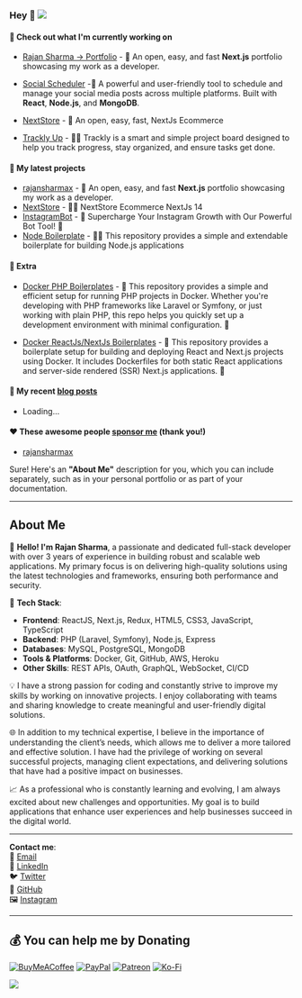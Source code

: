 ### Hey 👋  ![](https://komarev.com/ghpvc/?username=rajansharmax)

#### 👷 Check out what I'm currently working on

- [Rajan Sharma -> Portfolio](https://github.com/rajansharmax/Portfolio) - 🪽 An open, easy, and fast **Next.js** portfolio showcasing my work as a developer.
- [Social Scheduler](https://github.com/rajansharmax/Social-Scheduler) -🚀 A powerful and user-friendly tool to schedule and manage your social media posts across multiple platforms. Built with **React**, **Node.js**, and **MongoDB**.

- [NextStore](https://github.com/rajansharmax/NextStoreOS) - 🪽 An open, easy, fast, NextJs Ecommerce


- [Trackly Up](https://github.com/rajansharmax/Trackly) - 🪽🚀 Trackly is a smart and simple project board designed to help you track progress, stay organized, and ensure tasks get done.


#### 🌱 My latest projects

- [rajansharmax](https://github.com/rajansharmax/Portfolio) - 🪽 An open, easy, and fast **Next.js** portfolio showcasing my work as a developer.
- [NextStore](https://github.com/rajansharmax/NextStoreOS) - 🍺🧟 NextStore Ecommerce NextJs 14
- [InstagramBot](https://github.com/rajansharmax/instagram-bot) - 🚀 Supercharge Your Instagram Growth with Our Powerful Bot Tool! 🤖
- [Node Boilerplate](https://github.com/rajansharmax/NodeBoilerplate) - 🪽🚀 This repository provides a simple and extendable boilerplate for building Node.js applications

#### 🔭 Extra 

- [Docker PHP Boilerplates](https://github.com/rajansharmax/php-docker-boilerplate) - 🚀 This repository provides a simple and efficient setup for running PHP projects in Docker. Whether you're developing with PHP frameworks like Laravel or Symfony, or just working with plain PHP, this repo helps you quickly set up a development environment with minimal configuration. 🤖

- [Docker ReactJs/NextJs Boilerplates](https://github.com/rajansharmax/react-next-docker-boilerplate) - 🚀 This repository provides a boilerplate setup for building and deploying React and Next.js projects using Docker. It includes Dockerfiles for both static React applications and server-side rendered (SSR) Next.js applications. 🤖


#### 📜 My recent [blog posts](https://dunglas.fr)

- Loading...

#### ❤️ These awesome people [sponsor me](https://github.com/sponsors/rajansharmax) (thank you!)

- [rajansharmax](https://github.com/rajansharmax)


Sure! Here's an **"About Me"** description for you, which you can include separately, such as in your personal portfolio or as part of your documentation.

---

## About Me

👋 **Hello! I'm Rajan Sharma**, a passionate and dedicated full-stack developer with over 3 years of experience in building robust and scalable web applications. My primary focus is on delivering high-quality solutions using the latest technologies and frameworks, ensuring both performance and security.

🔧 **Tech Stack**:  
- **Frontend**: ReactJS, Next.js, Redux, HTML5, CSS3, JavaScript, TypeScript
- **Backend**: PHP (Laravel, Symfony), Node.js, Express
- **Databases**: MySQL, PostgreSQL, MongoDB
- **Tools & Platforms**: Docker, Git, GitHub, AWS, Heroku
- **Other Skills**: REST APIs, OAuth, GraphQL, WebSocket, CI/CD

💡 I have a strong passion for coding and constantly strive to improve my skills by working on innovative projects. I enjoy collaborating with teams and sharing knowledge to create meaningful and user-friendly digital solutions.

🌐 In addition to my technical expertise, I believe in the importance of understanding the client’s needs, which allows me to deliver a more tailored and effective solution. I have had the privilege of working on several successful projects, managing client expectations, and delivering solutions that have had a positive impact on businesses.

📈 As a professional who is constantly learning and evolving, I am always excited about new challenges and opportunities. My goal is to build applications that enhance user experiences and help businesses succeed in the digital world.

---

**Contact me**:  
📧 [Email](mailto:rajansharmaa46@gmail.com)  
💼 [LinkedIn](https://www.linkedin.com/in/rajansharmax/)  
🐦 [Twitter](https://twitter.com/rajansharmax)  
🔗 [GitHub](https://github.com/rajansharmax)  
🖼️ [Instagram](https://www.instagram.com/rajansharmax)  

---

  ## 💰 You can help me by Donating
  [![BuyMeACoffee](https://img.shields.io/badge/Buy%20Me%20a%20Coffee-ffdd00?style=for-the-badge&logo=buy-me-a-coffee&logoColor=black)](https://buymeacoffee.com/rajansharmax) [![PayPal](https://img.shields.io/badge/PayPal-00457C?style=for-the-badge&logo=paypal&logoColor=white)](https://paypal.me/rajansharmax) [![Patreon](https://img.shields.io/badge/Patreon-F96854?style=for-the-badge&logo=patreon&logoColor=white)](https://patreon.com/rajansharmax) [![Ko-Fi](https://img.shields.io/badge/Ko--fi-F16061?style=for-the-badge&logo=ko-fi&logoColor=white)](https://ko-fi.com/rajansharmax) 

![](https://komarev.com/ghpvc/?username=rajansharmax)
